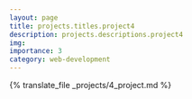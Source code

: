 ```yaml
---
layout: page
title: projects.titles.project4
description: projects.descriptions.project4
img:
importance: 3
category: web-development
---
```


{% translate_file _projects/4_project.md %}
